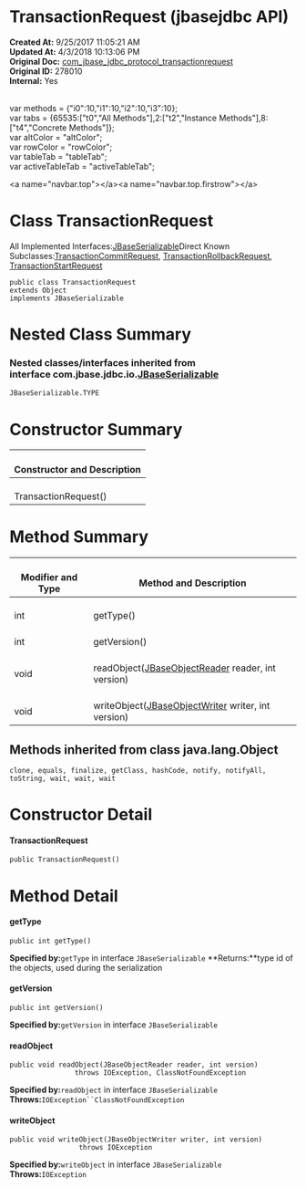 # TransactionRequest (jbasejdbc API)

**Created At:** 9/25/2017 11:05:21 AM  
**Updated At:** 4/3/2018 10:13:06 PM  
**Original Doc:** [com_jbase_jdbc_protocol_transactionrequest](https://docs.jbase.com/39240-protocol/com_jbase_jdbc_protocol_transactionrequest)  
**Original ID:** 278010  
**Internal:** Yes  

<!--<br>    try {<br>        if (location.href.indexOf('is-external=true') == -1) {<br>            parent.document.title="TransactionRequest (jbasejdbc   API)";<br>        }<br>    }<br>    catch(err) {<br>    }<br>//--><br>var methods = {"i0":10,"i1":10,"i2":10,"i3":10};<br>var tabs = {65535:["t0","All Methods"],2:["t2","Instance Methods"],8:["t4","Concrete Methods"]};<br>var altColor = "altColor";<br>var rowColor = "rowColor";<br>var tableTab = "tableTab";<br>var activeTableTab = "activeTableTab";&lt;a name="navbar.top"&gt;&lt;/a&gt;&lt;a name="navbar.top.firstrow"&gt;&lt;/a&gt;
# Class TransactionRequest

All Implemented Interfaces:[JBaseSerializable](./../../io/jbaseserializable-%28jbasejdbc-api%29 "interface in com.jbase.jdbc.io")Direct Known Subclasses:[TransactionCommitRequest](./../transactioncommitrequest-%28jbasejdbc-api%29 "class in com.jbase.jdbc.protocol"), [TransactionRollbackRequest](./../transactionrollbackrequest-%28jbasejdbc-api%29 "class in com.jbase.jdbc.protocol"), [TransactionStartRequest](./../transactionstartrequest-%28jbasejdbc-api%29 "class in com.jbase.jdbc.protocol")
```
public class TransactionRequest
extends Object
implements JBaseSerializable
```



# 

# Nested Class Summary



### Nested classes/interfaces inherited from interface com.jbase.jdbc.io.[JBaseSerializable](./../../io/jbaseserializable-%28jbasejdbc-api%29 "interface in com.jbase.jdbc.io")
`JBaseSerializable.TYPE`




# Constructor Summary


| <br>Constructor and Description<br> |
| --- |
| <br>TransactionRequest()<br> |






# Method Summary


| <br>Modifier and Type<br> | <br>Method and Description<br> |
| --- | --- |
| <br>int<br> | <br>getType()<br> |
| <br>int<br> | <br>getVersion()<br> |
| <br>void<br> | <br>readObject([JBaseObjectReader](./../../io/jbaseobjectreader-%28jbasejdbc-api%29 "interface in com.jbase.jdbc.io") reader, int version)<br> |
| <br>void<br> | <br>writeObject([JBaseObjectWriter](./../../io/jbaseobjectwriter-%28jbasejdbc-api%29 "interface in com.jbase.jdbc.io") writer, int version)<br> |




### 


## Methods inherited from class java.lang.Object
`clone, equals, finalize, getClass, hashCode, notify, notifyAll, toString, wait, wait, wait`

# 

# Constructor Detail

#### **TransactionRequest**

```
public TransactionRequest()
```





# Method Detail

#### **getType**

```
public int getType()
```

**Specified by:**`getType` in interface `JBaseSerializable`
**Returns:**type id of the objects, used during the serialization




#### **getVersion**

```
public int getVersion()
```

**Specified by:**`getVersion` in interface `JBaseSerializable`




#### readObject

```
public void readObject(JBaseObjectReader reader, int version)
                throws IOException, ClassNotFoundException
```

**Specified by:**`readObject` in interface `JBaseSerializable`
**Throws:**`IOException``ClassNotFoundException`




#### **writeObject**

```
public void writeObject(JBaseObjectWriter writer, int version)
                 throws IOException
```

**Specified by:**`writeObject` in interface `JBaseSerializable`
**Throws:**`IOException`




